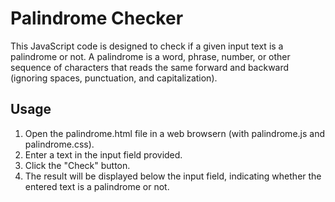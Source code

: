 # Palindrome Checker
This JavaScript code is designed to check if a given input text is a palindrome or not. 
A palindrome is a word, phrase, number, or other sequence of characters that reads 
the same forward and backward (ignoring spaces, punctuation, and capitalization).

## Usage
1. Open the palindrome.html file in a web browsern (with palindrome.js and palindrome.css).
2. Enter a text in the input field provided.
3. Click the "Check" button.
4. The result will be displayed below the input field, indicating whether the
   entered text is a palindrome or not.
